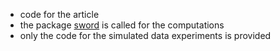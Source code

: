 
- code for the article
- the package [sword](https://github.com/YohannLeFaou/sword) is called for the computations
- only the code for the simulated data experiments is provided
